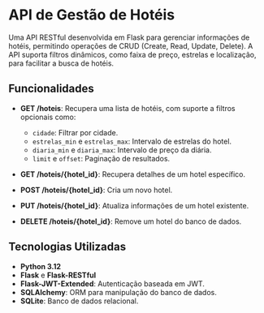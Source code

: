 # API de Gestão de Hotéis

Uma API RESTful desenvolvida em Flask para gerenciar informações de hotéis, permitindo operações de CRUD (Create, Read, Update, Delete). A API suporta filtros dinâmicos, como faixa de preço, estrelas e localização, para facilitar a busca de hotéis.

## Funcionalidades

- **GET /hoteis**: Recupera uma lista de hotéis, com suporte a filtros opcionais como:
  - `cidade`: Filtrar por cidade.
  - `estrelas_min` e `estrelas_max`: Intervalo de estrelas do hotel.
  - `diaria_min` e `diaria_max`: Intervalo de preço da diária.
  - `limit` e `offset`: Paginação de resultados.
  
- **GET /hoteis/{hotel_id}**: Recupera detalhes de um hotel específico.

- **POST /hoteis/{hotel_id}**: Cria um novo hotel.

- **PUT /hoteis/{hotel_id}**: Atualiza informações de um hotel existente.

- **DELETE /hoteis/{hotel_id}**: Remove um hotel do banco de dados.

## Tecnologias Utilizadas

- **Python 3.12**
- **Flask** e **Flask-RESTful**
- **Flask-JWT-Extended**: Autenticação baseada em JWT.
- **SQLAlchemy**: ORM para manipulação do banco de dados.
- **SQLite**: Banco de dados relacional.
